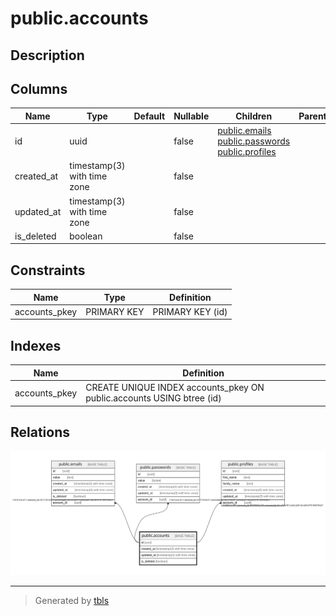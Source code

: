 # public.accounts

## Description

## Columns

| Name | Type | Default | Nullable | Children | Parents | Comment |
| ---- | ---- | ------- | -------- | -------- | ------- | ------- |
| id | uuid |  | false | [public.emails](public.emails.md) [public.passwords](public.passwords.md) [public.profiles](public.profiles.md) |  |  |
| created_at | timestamp(3) with time zone |  | false |  |  |  |
| updated_at | timestamp(3) with time zone |  | false |  |  |  |
| is_deleted | boolean |  | false |  |  |  |

## Constraints

| Name | Type | Definition |
| ---- | ---- | ---------- |
| accounts_pkey | PRIMARY KEY | PRIMARY KEY (id) |

## Indexes

| Name | Definition |
| ---- | ---------- |
| accounts_pkey | CREATE UNIQUE INDEX accounts_pkey ON public.accounts USING btree (id) |

## Relations

![er](public.accounts.svg)

---

> Generated by [tbls](https://github.com/k1LoW/tbls)
